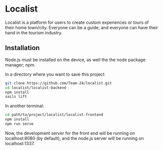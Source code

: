 # Localist 

Localist is a platform for users to create custom experiences or tours of their home town/city.  Everyone can be a guide, and everyone can have their hand in the tourism industry.

## Installation

Node.js must be installed on the device, as well the the node package manager; npm.

In a directory where you want to save this project:
```bash
git clone https://github.com/Team-24/localist.git
cd localist/localist-backend
npm install 
sails lift
```
In another terminal:
```bash
cd path/to/project/localist/localist-frontend
npm install 
npm run serve
```

Now, the development server for the front end will be running on localhost:8080 (by default), and the node.js server will be running on localhost:1337.